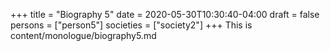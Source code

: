 +++
title = "Biography 5"
date = 2020-05-30T10:30:40-04:00
draft = false
persons = ["person5"]
societies = ["society2"]
+++
This is content/monologue/biography5.md
